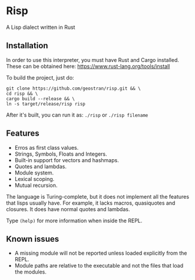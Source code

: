 # Risp
A Lisp dialect written in Rust
## Installation
In order to use this interpreter, you must have Rust and Cargo installed. These can be obtained here: https://www.rust-lang.org/tools/install

To build the project, just do:
```
git clone https://github.com/geostran/risp.git && \
cd risp && \
cargo build --release && \
ln -s target/release/risp risp
```

After it's built, you can run it as:
`./risp` or `./risp filename`
## Features
- Erros as first class values.
- Strings, Symbols, Floats and Integers.
- Built-in support for vectors and hashmaps.
- Quotes and lambdas.
- Module system.
- Lexical scoping.
- Mutual recursion.

The language is Turing-complete, but it does not implement all the features that lisps usually have. For example, it lacks macros, quasiquotes and closures.
It does have normal quotes and lambdas.

Type `(help)` for more information when inside the REPL.

## Known issues
- A missing module will not be reported unless loaded explicitly from the REPL.
- Module paths are relative to the executable and not the files that load the modules.
